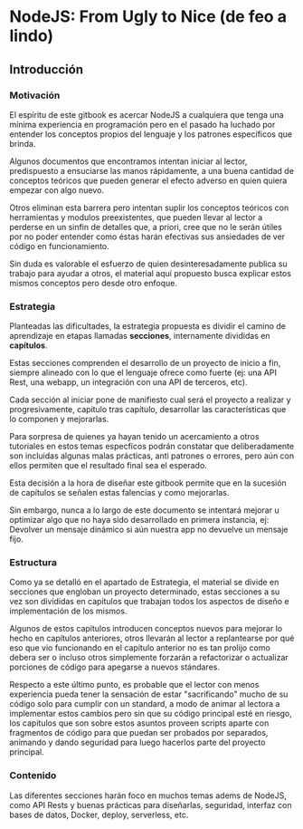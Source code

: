 # NodeJS: From Ugly to Nice (de feo a lindo)

## Introducción

### Motivación
El espíritu de este gitbook es acercar NodeJS a cualquiera que tenga una mínima experiencia en programación pero en el pasado ha luchado por entender los conceptos propios del lenguaje y los patrones específicos que brinda.

Algunos documentos que encontramos intentan iniciar al lector, predispuesto a ensuciarse las manos rápidamente, a una buena cantidad de conceptos teóricos que pueden generar el efecto adverso en quien quiera empezar con algo nuevo.

Otros eliminan esta barrera pero intentan suplir los conceptos teóricos con herramientas y modulos preexistentes, que pueden llevar al lector a perderse en un sinfin de detalles que, a priori, cree que no le serán útiles por no poder entender como éstas harán efectivas sus ansiedades de ver código en funcionamiento.

Sin duda es valorable el esfuerzo de quien desinteresadamente publica su trabajo para ayudar a otros, el material aquí propuesto busca explicar estos mismos conceptos pero desde otro enfoque.

### Estrategia
Planteadas las dificultades, la estrategia propuesta es dividir el camino de aprendizaje en etapas llamadas **secciones**, internamente divididas en **capítulos**.

Estas secciones comprenden el desarrollo de un proyecto de inicio a fin, siempre alineado con lo que el lenguaje ofrece como fuerte (ej: una API Rest, una webapp, un integración con una API de terceros, etc).

Cada sección al iniciar pone de manifiesto cual será el proyecto a realizar y progresivamente, capítulo tras capítulo, desarrollar las características que lo componen y mejorarlas.

Para sorpresa de quienes ya hayan tenido un acercamiento a otros tutoriales en estos temas especficos podrán constatar que deliberadamente son incluidas algunas malas prácticas, anti patrones o errores, pero aún con ellos permiten que el resultado final sea el esperado.

Esta decisión a la hora de diseñar este gitbook permite que en la sucesión de capítulos se señalen estas falencias y como mejorarlas.

Sin embargo, nunca a lo largo de este documento se intentará mejorar u optimizar algo que no haya sido desarrollado en primera instancia, ej: Devolver un mensaje dinámico si aún nuestra app no devuelve un mensaje fijo.

### Estructura
Como ya se detalló en el apartado de Estrategia, el material se divide en secciones que engloban un proyecto determinado, estas secciones a su vez son divididas en capítulos que trabajan todos los aspectos de diseño e implementación de los mismos.

Algunos de estos capítulos introducen conceptos nuevos para mejorar lo hecho en capítulos anteriores, otros llevarán al lector a replantearse por qué eso que vio funcionando en el capítulo anterior no es tan prolijo como debera ser o incluso otros simplemente forzarán a refactorizar o actualizar porciones de código para apegarse a nuevos stándares.

Respecto a este último punto, es probable que el lector con menos experiencia pueda tener la sensación de estar "sacrificando" mucho de su código solo para cumplir con un standard, a modo de animar al lectora a implementar estos cambios pero sin que su código principal esté en riesgo, los capítulos que son sobre estos asuntos proveen scripts aparte con fragmentos de código para que puedan ser probados por separados, animando y dando seguridad para luego hacerlos parte del proyecto principal.

### Contenido
Las diferentes secciones harán foco en muchos temas adems de NodeJS, como API Rests y buenas prácticas para diseñarlas,  seguridad, interfaz con bases de datos, Docker, deploy, serverless, etc.
